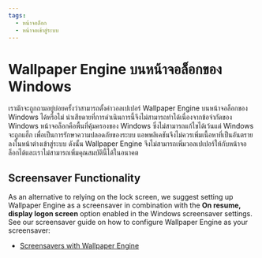 ```yaml
---
tags:
  - หน้าจอล็อก
  - หน้าจอเข้าสู่ระบบ
---
```


# Wallpaper Engine บนหน้าจอล็อกของ Windows

เรามักจะถูกถามอยู่บ่อยครั้งว่าสามารถตั้งค่าวอลเปเปอร์ Wallpaper Engine บนหน้าจอล็อกของ Windows ได้หรือไม่ น่าเสียดายที่การดำเนินการนี้จึงไม่สามารถทำได้เนื่องจากข้อจำกัดของ Windows หน้าจอล็อกคือพื้นที่คุ้มครองของ Windows ซึ่งไม่สามารถแก้ไขได้เว้นแต่ Windows จะถูกแฮ็ก เพื่อเป็นการรักษาความปลอดภัยของระบบ แอพพลิเคชันจึงไม่ควรเพิ่มเนื้อหาที่เป็นอันตรายลงในหน้าต่างเข้าสู่ระบบ ดังนั้น Wallpaper Engine จึงไม่สามารถเพิ่มวอลเปเปอร์ให้กับหน้าจอล็อกได้และเราไม่สามารถเพิ่มคุณสมบัตินี้ได้ในอนาคต

## Screensaver Functionality

As an alternative to relying on the lock screen, we suggest setting up Wallpaper Engine as a screensaver in combination with the **On resume, display logon screen** option enabled in the Windows screensaver settings. See our screensaver guide on how to configure Wallpaper Engine as your screensaver:

* [Screensavers with Wallpaper Engine](/functionality/screensaver.html)